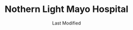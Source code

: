 ---
layout: location-page
date: Last Modified
description: "Local COVID-19 testing is available at Nothern Light Mayo Hospital in Dover-Foxcroft, Maine, USA."
permalink: "locations/maine/dover-foxcroft/nothern-light-mayo-hospital/"
tags:
  - locations
  - maine
title: Nothern Light Mayo Hospital
uniqueName: nothern-light-mayo-hospital
state: Maine
stateAbbr: ME
hood: "Dover-Foxcroft"
address: " 897 W Main St"
city: "Dover-Foxcroft"
zip: "04426"
zipsNearby: "04406 04910 04911 04912 04408 04401 04402 04915 04917 04918 04733 04920 04629 04410 04411 04412 04921 04414 04415 04416 04417 04922 04923 04924 04925 04418 04419 04420 04421 04422 04926 04927 04928 04929 04930 04932 04426 04481 04427 04428 04429 04430 04933 04431 04935 04605 04434 04435 04937 04938 04940 04438 04941 04939 04441 04485 04442 04443 04444 04942 04943 04944 04448 04449 04945 04450 04947 04451 04453 04455 04456 04949 04457 04950 04459 04460 04461 04462 04463 04951 04464 04952 04953 04955 04956 04957 04958 04954 04961 04962 04963 04468 04472 04469 04473 04474 04354 04965 04475 04476 04967 04969 04478 04971 04972 04479 04973 04974 04975 04776 04777 04976 04978 04979 04358 04487 04488 04489 04981 04982 04983 04684 04986 04987 04988 04989 04360 04901 04903 04493 04985 04495 04496 04497 04467" 
mapUrl: "http://maps.apple.com/?q=Nothern+Light+Mayo+Hospital&address=897+W+Main+St,Dover-Foxcroft,Maine,04426"
locationType: Drive-thru
phone: "844-489-1822"
website: "undefined"
onlineBooking: undefined
closed: undefined
closedUpdate: June 30th, 2020
notes: "Requires doctor's referral. Requires phone screen. Open to all."
days: Contact for hours of operation.
ctaMessage: Call 844-489-1822
ctaUrl: "tel:844-489-1822"
---